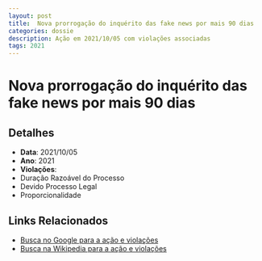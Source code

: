 ```yaml
---
layout: post
title:  Nova prorrogação do inquérito das fake news por mais 90 dias
categories: dossie
description: Ação em 2021/10/05 com violações associadas
tags: 2021
---
```


# Nova prorrogação do inquérito das fake news por mais 90 dias

## Detalhes
- **Data**: 2021/10/05
- **Ano**: 2021
- **Violações**:
- Duração Razoável do Processo
- Devido Processo Legal
- Proporcionalidade

## Links Relacionados
- [Busca no Google para a ação e violações](https://www.google.com/search?q=%22Alexandre%20de%20Moraes%22%20Nova%20prorroga%C3%A7%C3%A3o%20do%20inqu%C3%A9rito%20das%20fake%20news%20por%20mais%2090%20dias%20Dura%C3%A7%C3%A3o%20Razo%C3%A1vel%20do%20Processo%20Devido%20Processo%20Legal%20Proporcionalidade%202021)
- [Busca na Wikipedia para a ação e violações](https://en.wikipedia.org/w/index.php?search=%22Alexandre%20de%20Moraes%22%20Nova%20prorroga%C3%A7%C3%A3o%20do%20inqu%C3%A9rito%20das%20fake%20news%20por%20mais%2090%20dias%20Dura%C3%A7%C3%A3o%20Razo%C3%A1vel%20do%20Processo%20Devido%20Processo%20Legal%20Proporcionalidade%202021)
